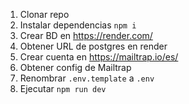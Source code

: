 1. Clonar repo
2. Instalar dependencias `npm i`
3. Crear BD en https://render.com/
4. Obtener URL de postgres en render
5. Crear cuenta en https://mailtrap.io/es/
6. Obtener config de Mailtrap
7. Renombrar `.env.template` a `.env`
8. Ejecutar `npm run dev`
